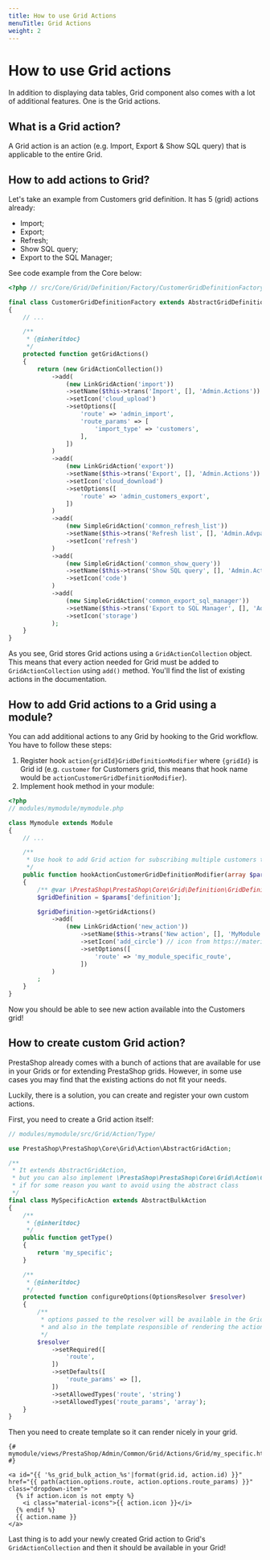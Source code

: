 ```yaml
---
title: How to use Grid Actions
menuTitle: Grid Actions
weight: 2
---
```


# How to use Grid actions

In addition to displaying data tables, Grid component also comes with a lot of additional features. One is the Grid actions.

## What is a Grid action?

A Grid action is an action (e.g. Import, Export & Show SQL query) that is applicable to the entire Grid.

## How to add actions to Grid?

Let's take an example from Customers grid definition. It has 5 (grid) actions already:

* Import;
* Export;
* Refresh;
* Show SQL query;
* Export to the SQL Manager;

See code example from the Core below:

```php
<?php // src/Core/Grid/Definition/Factory/CustomerGridDefinitionFactory.php

final class CustomerGridDefinitionFactory extends AbstractGridDefinitionFactory
{
    // ...

    /**
     * {@inheritdoc}
     */
    protected function getGridActions()
    {
        return (new GridActionCollection())
            ->add(
                (new LinkGridAction('import'))
                ->setName($this->trans('Import', [], 'Admin.Actions'))
                ->setIcon('cloud_upload')
                ->setOptions([
                    'route' => 'admin_import',
                    'route_params' => [
                        'import_type' => 'customers',
                    ],
                ])
            )
            ->add(
                (new LinkGridAction('export'))
                ->setName($this->trans('Export', [], 'Admin.Actions'))
                ->setIcon('cloud_download')
                ->setOptions([
                    'route' => 'admin_customers_export',
                ])
            )
            ->add(
                (new SimpleGridAction('common_refresh_list'))
                ->setName($this->trans('Refresh list', [], 'Admin.Advparameters.Feature'))
                ->setIcon('refresh')
            )
            ->add(
                (new SimpleGridAction('common_show_query'))
                ->setName($this->trans('Show SQL query', [], 'Admin.Actions'))
                ->setIcon('code')
            )
            ->add(
                (new SimpleGridAction('common_export_sql_manager'))
                ->setName($this->trans('Export to SQL Manager', [], 'Admin.Actions'))
                ->setIcon('storage')
            );
    }
}
```

As you see, Grid stores Grid actions using a `GridActionCollection` object. This means that every action needed for Grid must be added to `GridActionCollection` using `add()` method.
You'll find the list of existing actions in the documentation.

## How to add Grid actions to a Grid using a module?

You can add additional actions to any Grid by hooking to the Grid workflow. You have to follow these steps:

1. Register hook `action{gridId}GridDefinitionModifier` where `{gridId}` is Grid id (e.g. `customer` for Customers grid, this means that hook name would be `actionCustomerGridDefinitionModifier`).
2. Implement hook method in your module:

```php
<?php
// modules/mymodule/mymodule.php

class Mymodule extends Module
{
    // ...

    /**
     * Use hook to add Grid action for subscribing multiple customers to newsletter
     */
    public function hookActionCustomerGridDefinitionModifier(array $params)
    {
        /** @var \PrestaShop\PrestaShop\Core\Grid\Definition\GridDefinition */
        $gridDefinition = $params['definition'];

        $gridDefinition->getGridActions()
            ->add(
                (new LinkGridAction('new_action'))
                    ->setName($this->trans('New action', [], 'MyModule.Admin.Actions'))
                    ->setIcon('add_circle') // icon from https://materializecss.com/icons.html by default
                    ->setOptions([
                        'route' => 'my_module_specific_route',
                    ])
            )
        ;
    }
}
```

Now you should be able to see new action available into the Customers grid!

## How to create custom Grid action?

PrestaShop already comes with a bunch of actions that are available for use in your Grids or for extending PrestaShop grids.
However, in some use cases you may find that the existing actions do not fit your needs.

Luckily, there is a solution, you can create and register your own custom actions.

First, you need to create a Grid action itself:

```php
// modules/mymodule/src/Grid/Action/Type/

use PrestaShop\PrestaShop\Core\Grid\Action\AbstractGridAction;

/**
 * It extends AbstractGridAction,
 * but you can also implement \PrestaShop\PrestaShop\Core\Grid\Action\GridActionInterface 
 * if for some reason you want to avoid using the abstract class
 */ 
final class MySpecificAction extends AbstractBulkAction
{
    /**
     * {@inheritdoc}
     */
    public function getType()
    {
        return 'my_specific';
    }

    /**
     * {@inheritdoc}
     */
    protected function configureOptions(OptionsResolver $resolver)
    {
        /**
         * options passed to the resolver will be available in the Grid action
         * and also in the template responsible of rendering the action.
         */
        $resolver
            ->setRequired([
                'route',
            ])
            ->setDefaults([
                'route_params' => [],
            ])
            ->setAllowedTypes('route', 'string')
            ->setAllowedTypes('route_params', 'array');
    }
}
```

Then you need to create template so it can render nicely in your grid.

```twig
{# mymodule/views/PrestaShop/Admin/Common/Grid/Actions/Grid/my_specific.html.twig #}

<a id="{{ '%s_grid_bulk_action_%s'|format(grid.id, action.id) }}" href="{{ path(action.options.route, action.options.route_params) }}" class="dropdown-item">
  {% if action.icon is not empty %}
    <i class="material-icons">{{ action.icon }}</i>
  {% endif %}
  {{ action.name }}
</a>
```
Last thing is to add your newly created Grid action to Grid's `GridActionCollection` and then it should be available in your Grid!
